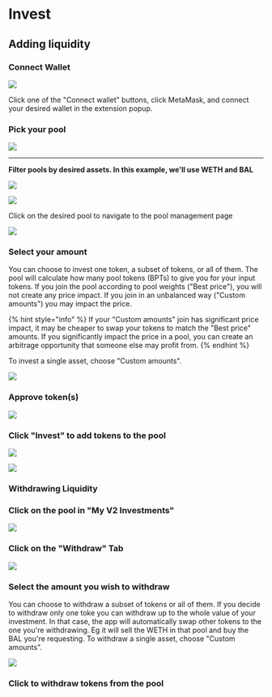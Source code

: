 # Invest

## Adding liquidity

### Connect Wallet

![](../../.gitbook/assets/export\_lp.jpg)

Click one of the "Connect wallet" buttons, click MetaMask, and connect your desired wallet in the extension popup.

### Pick your pool

![](../../.gitbook/assets/screen-shot-2021-05-10-at-9.10.57-pm.png)

****

**Filter pools by desired assets. In this example, we'll use WETH and BAL**

![](../../.gitbook/assets/screen-shot-2021-05-10-at-9.11.40-pm.png)

![](../../.gitbook/assets/screen-shot-2021-05-10-at-9.11.54-pm.png)

Click on the desired pool to navigate to the pool management page

![](../../.gitbook/assets/screen-shot-2021-05-10-at-9.12.13-pm.png)

### Select your amount

You can choose to invest one token, a subset of tokens, or all of them. The pool will calculate how many pool tokens (BPTs) to give you for your input tokens. If you join the pool according to pool weights ("Best price"), you will not create any price impact. If you join in an unbalanced way ("Custom amounts") you may impact the price.

{% hint style="info" %}
If your "Custom amounts" join has significant price impact, it may be cheaper to swap your tokens to match the "Best price" amounts. If you significantly impact the price in a pool, you can create an arbitrage opportunity that someone else may profit from.
{% endhint %}

To invest a single asset, choose "Custom amounts".

![](../../.gitbook/assets/screen-shot-2021-05-10-at-9.12.32-pm.png)

### Approve token(s)

![](../../.gitbook/assets/screen-shot-2021-05-10-at-9.12.52-pm.png)

### Click "Invest" to add tokens to the pool

![](../../.gitbook/assets/screen-shot-2021-05-10-at-9.13.47-pm.png)

![](../../.gitbook/assets/screen-shot-2021-05-10-at-9.14.46-pm.png)

### **Withdrawing Liquidity**

### Click on the pool in "My V2 Investments"

![](../../.gitbook/assets/screen-shot-2021-05-10-at-9.25.24-pm.png)

### Click on the "Withdraw" Tab

![](../../.gitbook/assets/screen-shot-2021-05-10-at-9.24.23-pm.png)

### Select the amount you wish to withdraw

You can choose to withdraw a subset of tokens or all of them. If you decide to withdraw only one toke you can withdraw up to the whole value of your investment. In that case, the app will automatically swap other tokens to the one you're withdrawing. Eg it will sell the WETH in that pool and buy the BAL you're requesting. To withdraw a single asset, choose "Custom amounts".

![](../../.gitbook/assets/screen-shot-2021-05-10-at-9.26.26-pm.png)

### Click to withdraw tokens from the pool



